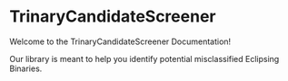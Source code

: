 # TrinaryCandidateScreener

Welcome to the TrinaryCandidateScreener Documentation!

Our library is meant to help you identify potential misclassified Eclipsing Binaries.
